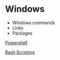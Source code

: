 # Windows

- Windows commands
- Links
- Packages

[Powershell](Windows%20474cc826d8234b17b54d7786191eb9e6/Powershell%20e307624fcc7c48f1864c9b740bd78d82.md)

[Bash Scripting](Windows%20474cc826d8234b17b54d7786191eb9e6/Bash%20Scripting%20ad506ea8e7e74cc7814646b97894f76d.md)